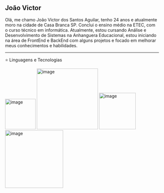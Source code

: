 João Victor 
-----------------------------------------------------------------------------------

Olá, me chamo João Victor dos Santos Aguilar, tenho 24 anos e atualmente moro na cidade de Casa Branca SP. Conclui o ensino médio na ETEC, com o curso
técnico em informática. Atualmente, estou cursando Análise e Desenvolvimento de Sistemas na Anhanguera Educacional, estou iniciando na área de FrontEnd e BackEnd
com alguns projetos e focado em melhorar meus conhecimentos e habilidades. 

___________________________________________________________________________________
⭐ Linguagens e Tecnologias

<img width="100" height="100" alt="image" src="https://github.com/user-attachments/assets/5125f5e9-023b-4ad6-8bbb-5456ba6b1ffd" />   <img width="200" height="200" alt="image" src="https://github.com/user-attachments/assets/c33ee5b8-9c24-45ab-aa48-acd944cab4b0" /> <img width="120" height="120" alt="image" src="https://github.com/user-attachments/assets/077ba8e9-ce86-4222-a50d-6a63e9591910" /> <img width="190" height="190" alt="image" src="https://github.com/user-attachments/assets/85f5caa4-f3ee-4a94-887b-aae170b1013c" />







<!---
joaovaguilar/joaovaguilar is a ✨ special ✨ repository because its `README.md` (this file) appears on your GitHub profile.
You can click the Preview link to take a look at your changes.
--->
